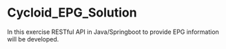# Cycloid_EPG_Solution
In this exercise RESTful API in Java/Springboot to provide EPG information will be developed. 
